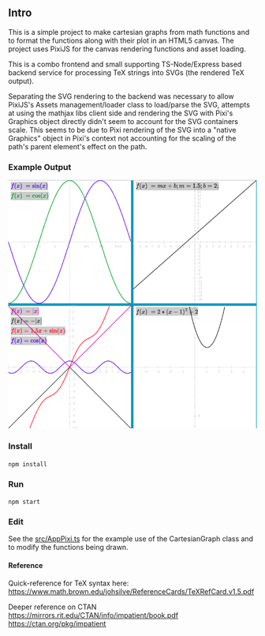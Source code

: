 ## Intro
This is a simple project to make cartesian graphs from math functions and to format the functions along with their plot in an HTML5 canvas.  The project uses PixiJS for the canvas rendering functions and asset loading.

This is a combo frontend and small supporting TS-Node/Express based backend service for processing TeX strings into SVGs (the rendered TeX output).

Separating the SVG rendering to the backend was necessary to allow PixiJS's Assets management/loader class to load/parse the SVG, attempts at using the mathjax libs client side and rendering the SVG with Pixi's Graphics object directly didn't seem to account for the SVG containers scale.  This seems to be due to Pixi rendering of the SVG into a "native Graphics" object in Pixi's context not accounting for the scaling of the path's parent element's effect on the path.

### Example Output
![example.png](example.png)

### Install
`npm install`

### Run
`npm start`

### Edit

See the [src/AppPixi.ts](src/AppPixi.ts) for the example use of the CartesianGraph class and to modify the functions being drawn.

#### Reference
Quick-reference for TeX syntax here:
https://www.math.brown.edu/johsilve/ReferenceCards/TeXRefCard.v1.5.pdf

Deeper reference on CTAN
https://mirrors.rit.edu/CTAN/info/impatient/book.pdf
https://ctan.org/pkg/impatient